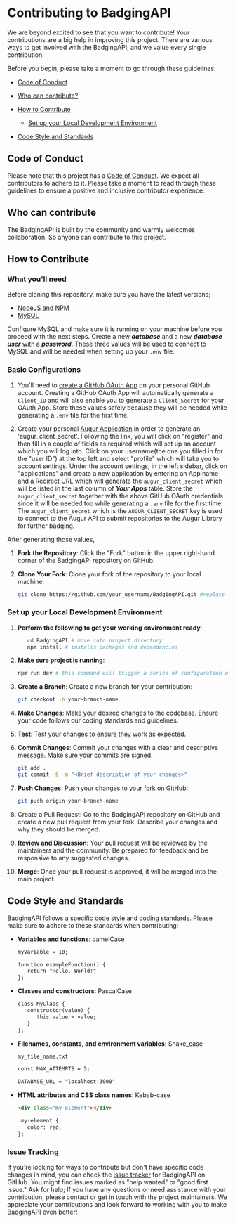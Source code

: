 # Contributing to BadgingAPI

We are beyond excited to see that you want to contribute!
Your contributions are a big help in improving this project. There are various ways to get involved with the BadgingAPI, and we value every single contribution.

Before you begin, please take a moment to go through these guidelines:

- [Code of Conduct](#code-of-conduct)

- [Who can contribute?](#who-can-contribute)

- [How to Contribute](#how-to-contribute)
  - [Set up your Local Development Environment](#set-up-your-local-development-environment)
- [Code Style and Standards](#code-style-and-standards)

## Code of Conduct

Please note that this project has a [Code of Conduct](https://github.com/chaoss/.github/blob/main/CODE_OF_CONDUCT.md). We expect all contributors to adhere to it. Please take a moment to read through these guidelines to ensure a positive and inclusive contributor experience.

## Who can contribute

The BadgingAPI is built by the community and warmly welcomes collaboration. So anyone can contribute to this project.

## How to Contribute

### What you'll need

Before cloning this repository, make sure you have the latest versions;

- [NodeJS and NPM](https://nodejs.org/en/download)
- [MySQL](https://dev.mysql.com/downloads/installer/)

Configure MySQL and make sure it is running on your machine before you proceed with the next steps. Create a new **_database_** and a new **_database user_** with a **_password_**. These three values will be used to connect to MySQL and will be needed when setting up your `.env` file.

### Basic Configurations
1. You'll need to [create a GitHub OAuth App](https://docs.github.com/en/apps/oauth-apps/building-oauth-apps/creating-an-oauth-app) on your personal GitHub account. Creating a GitHub OAuth App will automatically generate a `Client_ID` and will also enable you to generate a `Client_Secret` for your OAuth App. Store these values safely because they will be needed while generating a `.env` file for the first time.

2. Create your personal [Augur Application](https://projectbadge.chaoss.io/account/settings?section=application) in order to generate an 'augur_client_secret'. Following the link, you will click on "register" and then fill in a couple of fields as required which will set up an account which you will log into. Click on your username(the one you filled in for the "user ID") at the top left and select "profile" which will take you to account settings. Under the account settings, in the left sidebar, click on "applications" and create a new application by entering an App name and a Redirect URL which will generate the `augur_client_secret` which will be listed in the last column of **_Your Apps_** table. Store the `augur_client_secret` together with the above GitHub OAuth credentials since it will be needed too while generating a `.env` file for the first time. The `augur_client_secret` which is the `AUGUR_CLIENT_SECRET` key is used to connect to the Augur API to submit repositories to the Augur Library for further badging.

After generating those values,

1. **Fork the Repository**: Click the "Fork" button in the upper right-hand corner of the BadgingAPI repository on GitHub.

2. **Clone Your Fork**: Clone your fork of the repository to your local machine:

   ```bash
   git clone https://github.com/your_username/BadgingAPI.git #replace `your_username` with your actual GitHub username
   ```

### Set up your Local Development Environment

1. **Perform the following to get your working environment ready**:

   ```bash
      cd BadgingAPI # move into project directory
      npm install # installs packages and dependencies
   ```

2. **Make sure project is running**:

   ```bash
   npm run dev # this command will trigger a series of configuration questions in order setup your environmental variab>
   ```

3. **Create a Branch**: Create a new branch for your contribution:

   ```bash
   git checkout -b your-branch-name
   ```

4. **Make Changes**: Make your desired changes to the codebase. Ensure your code follows our coding standards and guidelines.

5. **Test**: Test your changes to ensure they work as expected.

6. **Commit Changes**: Commit your changes with a clear and descriptive message. Make sure your commits are signed.

   ```bash
   git add .
   git commit -S -m "<Brief description of your changes>"
   ```

7. **Push Changes**: Push your changes to your fork on GitHub:

   ```bash
   git push origin your-branch-name
   ```

8. Create a Pull Request: Go to the BadgingAPI repository on GitHub and create a new pull request from your fork. Describe your changes and why they should be merged.

9. **Review and Discussion**: Your pull request will be reviewed by the maintainers and the community. Be prepared for feedback and be responsive to any suggested changes.

10. **Merge**: Once your pull request is approved, it will be merged into the main project.

## Code Style and Standards

BadgingAPI follows a specific code style and coding standards. Please make sure to adhere to these standards when contributing:

- **Variables and functions**: camelCase
   ````markdown
   myVariable = 10;
   
   function exampleFunction() {
      return "Hello, World!"
   };
- **Classes and constructors**: PascalCase
   ````markdown
   class MyClass {
      constructor(value) {
         this.value = value;
      }
   };
- **Filenames, constants, and environment variables**: Snake_case
   ````markdown
   my_file_name.txt

   const MAX_ATTEMPTS = 5;

   DATABASE_URL = "localhost:3000"
- **HTML attributes and CSS class names**: Kebab-case
   ````markdown
   <div class="my-element"></div>

   .my-element {
      color: red;
   };
### Issue Tracking

If you're looking for ways to contribute but don't have specific code changes in mind, you can check the [issue tracker](https://github.com/badging/BadgingAPI/issues) for BadgingAPI on GitHub. You might find issues marked as "help wanted" or "good first issue."
Ask for help;
If you have any questions or need assistance with your contribution, please contact or get in touch with the project maintainers.
We appreciate your contributions and look forward to working with you to make BadgingAPI even better!

